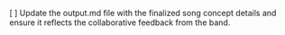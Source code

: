 [ ] Update the output.md file with the finalized song concept details and ensure it reflects the collaborative feedback from the band.